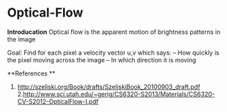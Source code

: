 # Optical-Flow

**Introducation**
Optical flow is the apparent motion of brightness patterns in the image 

Goal:
Find for each pixel a velocity vector u,v
which says:
– How quickly is the pixel moving across the image
– In which direction it is moving

**References **
1. http://szeliski.org/Book/drafts/SzeliskiBook_20100903_draft.pdf
2.http://www.sci.utah.edu/~gerig/CS6320-S2013/Materials/CS6320-CV-S2012-OpticalFlow-I.pdf
